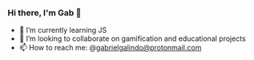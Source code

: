 ### Hi there, I'm Gab 👋



- 🔭 I’m currently learning JS
- 👯 I’m looking to collaborate on gamification and educational projects
- 📫 How to reach me: @gabrielgalindo@protonmail.com


